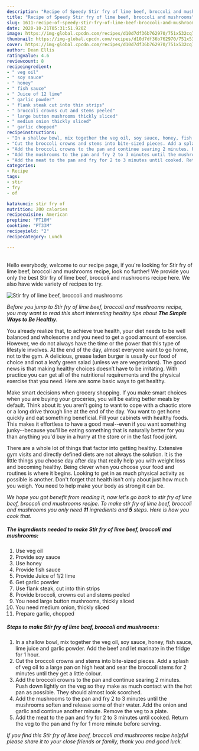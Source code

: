 ```yaml
---
description: "Recipe of Speedy Stir fry of lime beef, broccoli and mushrooms"
title: "Recipe of Speedy Stir fry of lime beef, broccoli and mushrooms"
slug: 1611-recipe-of-speedy-stir-fry-of-lime-beef-broccoli-and-mushrooms
date: 2020-10-21T05:31:51.920Z
image: https://img-global.cpcdn.com/recipes/d10d7df36b762970/751x532cq70/stir-fry-of-lime-beef-broccoli-and-mushrooms-recipe-main-photo.jpg
thumbnail: https://img-global.cpcdn.com/recipes/d10d7df36b762970/751x532cq70/stir-fry-of-lime-beef-broccoli-and-mushrooms-recipe-main-photo.jpg
cover: https://img-global.cpcdn.com/recipes/d10d7df36b762970/751x532cq70/stir-fry-of-lime-beef-broccoli-and-mushrooms-recipe-main-photo.jpg
author: Dean Ellis
ratingvalue: 4.6
reviewcount: 8
recipeingredient:
- " veg oil"
- " soy sauce"
- " honey"
- " fish sauce"
- " Juice of 12 lime"
- " garlic powder"
- " flank steak cut into thin strips"
- " broccoli crowns cut and stems peeled"
- " large button mushrooms thickly sliced"
- " medium onion thickly sliced"
- " garlic chopped"
recipeinstructions:
- "In a shallow bowl, mix together the veg oil, soy sauce, honey, fish sauce, lime juice and garlic powder. Add the beef and let marinate in the fridge for 1 hour."
- "Cut the broccoli crowns and stems into bite-sized pieces. Add a splash of veg oil to a large pan on high heat and sear the broccoli stems for 2 minutes until they get a little colour."
- "Add the broccoli crowns to the pan and continue searing 2 minutes. Push down lightly on the veg so they make as much contact with the hot pan as possible. They should almost look scorched."
- "Add the mushrooms to the pan and fry 2 to 3 minutes until the mushrooms soften and release some of their water. Add the onion and garlic and continue another minute. Remove the veg to a plate."
- "Add the meat to the pan and fry for 2 to 3 minutes until cooked. Return the veg to the pan and fry for 1 more minute before serving."
categories:
- Recipe
tags:
- stir
- fry
- of

katakunci: stir fry of 
nutrition: 200 calories
recipecuisine: American
preptime: "PT10M"
cooktime: "PT33M"
recipeyield: "2"
recipecategory: Lunch

---
```

<br>
Hello everybody, welcome to our recipe page, if you're looking for Stir fry of lime beef, broccoli and mushrooms recipe, look no further! We provide you only the best Stir fry of lime beef, broccoli and mushrooms recipe here. We also have wide variety of recipes to try.
<br>


![Stir fry of lime beef, broccoli and mushrooms](https://img-global.cpcdn.com/recipes/d10d7df36b762970/751x532cq70/stir-fry-of-lime-beef-broccoli-and-mushrooms-recipe-main-photo.jpg)

<i>Before you jump to Stir fry of lime beef, broccoli and mushrooms recipe, you may want to read this short interesting healthy tips about <strong>The Simple Ways to Be Healthy</strong>.</i>

You already realize that, to achieve true health, your diet needs to be well balanced and wholesome and you need to get a good amount of exercise. However, we do not always have the time or the power that this type of lifestyle involves. At the end of the day, almost everyone want to go home, not to the gym. A delicious, grease laden burger is usually our food of choice and not a leafy green salad (unless we are vegetarians). The good news is that making healthy choices doesn’t have to be irritating. With practice you can get all of the nutritional requirements and the physical exercise that you need. Here are some basic ways to get healthy.

Make smart decisions when grocery shopping. If you make smart choices when you are buying your groceries, you will be eating better meals by default. Think about it: you aren’t going to want to cope with a chaotic store or a long drive through line at the end of the day. You want to get home quickly and eat something beneficial. Fill your cabinets with healthy foods. This makes it effortless to have a good meal--even if you want something junky--because you'll be eating something that is naturally better for you than anything you'd buy in a hurry at the store or in the fast food joint.

There are a whole lot of things that factor into getting healthy. Extensive gym visits and directly defined diets are not always the solution. It is the little things you choose day after day that really help you with weight loss and becoming healthy. Being clever when you choose your food and routines is where it begins. Looking to get in as much physical activity as possible is another. Don't forget that health isn't only about just how much you weigh. You need to help make your body as strong it can be. 


<i>We hope you got benefit from reading it, now let's go back to stir fry of lime beef, broccoli and mushrooms recipe. To make stir fry of lime beef, broccoli and mushrooms you only need <strong>11</strong> ingredients and <strong>5</strong> steps. Here is how you cook that.
</i>

##### The ingredients needed to make Stir fry of lime beef, broccoli and mushrooms:

1. Use  veg oil
1. Provide  soy sauce
1. Use  honey
1. Provide  fish sauce
1. Provide  Juice of 1/2 lime
1. Get  garlic powder
1. Use  flank steak, cut into thin strips
1. Provide  broccoli, crowns cut and stems peeled
1. You need  large button mushrooms, thickly sliced
1. You need  medium onion, thickly sliced
1. Prepare  garlic, chopped


##### Steps to make Stir fry of lime beef, broccoli and mushrooms:

1. In a shallow bowl, mix together the veg oil, soy sauce, honey, fish sauce, lime juice and garlic powder. Add the beef and let marinate in the fridge for 1 hour.
1. Cut the broccoli crowns and stems into bite-sized pieces. Add a splash of veg oil to a large pan on high heat and sear the broccoli stems for 2 minutes until they get a little colour.
1. Add the broccoli crowns to the pan and continue searing 2 minutes. Push down lightly on the veg so they make as much contact with the hot pan as possible. They should almost look scorched.
1. Add the mushrooms to the pan and fry 2 to 3 minutes until the mushrooms soften and release some of their water. Add the onion and garlic and continue another minute. Remove the veg to a plate.
1. Add the meat to the pan and fry for 2 to 3 minutes until cooked. Return the veg to the pan and fry for 1 more minute before serving.


<i>If you find this Stir fry of lime beef, broccoli and mushrooms recipe helpful please share it to your close friends or family, thank you and good luck.</i>
